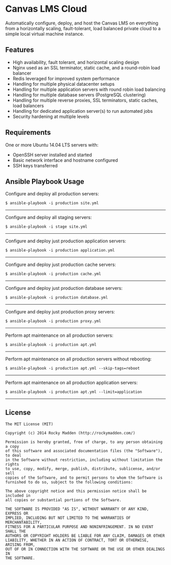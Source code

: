 # Canvas LMS Cloud
Automatically configure, deploy, and host the Canvas LMS on everything from a horizontally scaling, fault-tolerant, load balanced private cloud to a simple local virtual machine instance.

## Features
* High availability, fault tolerant, and horizontal scaling design
* Nginx used as an SSL terminator, static cache, and a round-robin load balancer
* Redis leveraged for improved system performance
* Handling for multiple physical datacenter setups
* Handling for multiple application servers with round robin load balancing
* Handling for multiple database servers (PostgreSQL clustering)
* Handling for multiple reverse proxies, SSL terminators, static caches, load balancers
* Handling for dedicated application server(s) to run automated jobs
* Security hardening at multiple levels

## Requirements

One or more Ubuntu 14.04 LTS servers with:
* OpenSSH server installed and started
* Basic network interface and hostname configured
* SSH keys transferred

## Ansible Playbook Usage

Configure and deploy all production servers:
```
$ ansible-playbook -i production site.yml
```

---

Configure and deploy all staging servers:
```
$ ansible-playbook -i stage site.yml
```

---

Configure and deploy just production application servers:
```
$ ansible-playbook -i production application.yml
```

---

Configure and deploy just production cache servers:
```
$ ansible-playbook -i production cache.yml
```

---
Configure and deploy just production database servers:
```
$ ansible-playbook -i production database.yml
```

---
Configure and deploy just production proxy servers:
```
$ ansible-playbook -i production proxy.yml
```

---

Perform apt maintenance on all production servers:
```
$ ansible-playbook -i production apt.yml
```

---

Perform apt maintenance on all production servers without rebooting:
```
$ ansible-playbook -i production apt.yml --skip-tags=reboot
```

---

Perform apt maintenance on all production application servers:
```
$ ansible-playbook -i production apt.yml --limit=application
```

---

## License
```
The MIT License (MIT)

Copyright (c) 2014 Rocky Madden (http://rockymadden.com/)

Permission is hereby granted, free of charge, to any person obtaining a copy
of this software and associated documentation files (the "Software"), to deal
in the Software without restriction, including without limitation the rights
to use, copy, modify, merge, publish, distribute, sublicense, and/or sell
copies of the Software, and to permit persons to whom the Software is
furnished to do so, subject to the following conditions:

The above copyright notice and this permission notice shall be included in
all copies or substantial portions of the Software.

THE SOFTWARE IS PROVIDED "AS IS", WITHOUT WARRANTY OF ANY KIND, EXPRESS OR
IMPLIED, INCLUDING BUT NOT LIMITED TO THE WARRANTIES OF MERCHANTABILITY,
FITNESS FOR A PARTICULAR PURPOSE AND NONINFRINGEMENT. IN NO EVENT SHALL THE
AUTHORS OR COPYRIGHT HOLDERS BE LIABLE FOR ANY CLAIM, DAMAGES OR OTHER
LIABILITY, WHETHER IN AN ACTION OF CONTRACT, TORT OR OTHERWISE, ARISING FROM,
OUT OF OR IN CONNECTION WITH THE SOFTWARE OR THE USE OR OTHER DEALINGS IN
THE SOFTWARE.
```